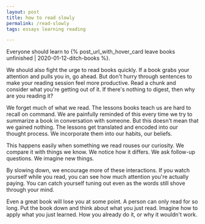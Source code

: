 ```yaml
---
layout: post
title: how to read slowly
permalink: /read-slowly
tags: essays learning reading

---
```


Everyone should learn to {% post_url_with_hover_card leave books unfinished | 2020-01-12-ditch-books %}.
<!--more-->
We should also fight the urge to read books quickly.
If a book grabs your attention and pulls you in, go ahead.
But don't hurry through sentences to make your reading session feel more productive.
Read a chunk and consider what you're getting out of it.
If there's nothing to digest, then why are you reading it?

We forget much of what we read.
The lessons books teach us are hard to recall on command.
We are painfully reminded of this every time we try to summarize a book in conversation with someone.
But this doesn't mean that we gained nothing.
The lessons get translated and encoded into our thought process.
We incorporate them into our habits, our beliefs.

This happens easily when something we read rouses our curiosity.
We compare it with things we know.
We notice how it differs.
We ask follow-up questions.
We imagine new things.

By slowing down, we encourage more of these interactions.
If you watch yourself while you read, you can see how much attention you're actually paying.
You can catch yourself tuning out even as the words still shove through your mind.

Even a great book will lose you at some point.
A person can only read for so long.
Put the book down and think about what you just read.
Imagine how to apply what you just learned.
How you already do it, or why it wouldn't work.